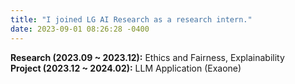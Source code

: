 ```yaml
---
title: "I joined LG AI Research as a research intern."
date: 2023-09-01 08:26:28 -0400
---
```

**Research (2023.09 ~ 2023.12):** Ethics and Fairness, Explainability  
**Project (2023.12 ~ 2024.02):** LLM Application (Exaone)

